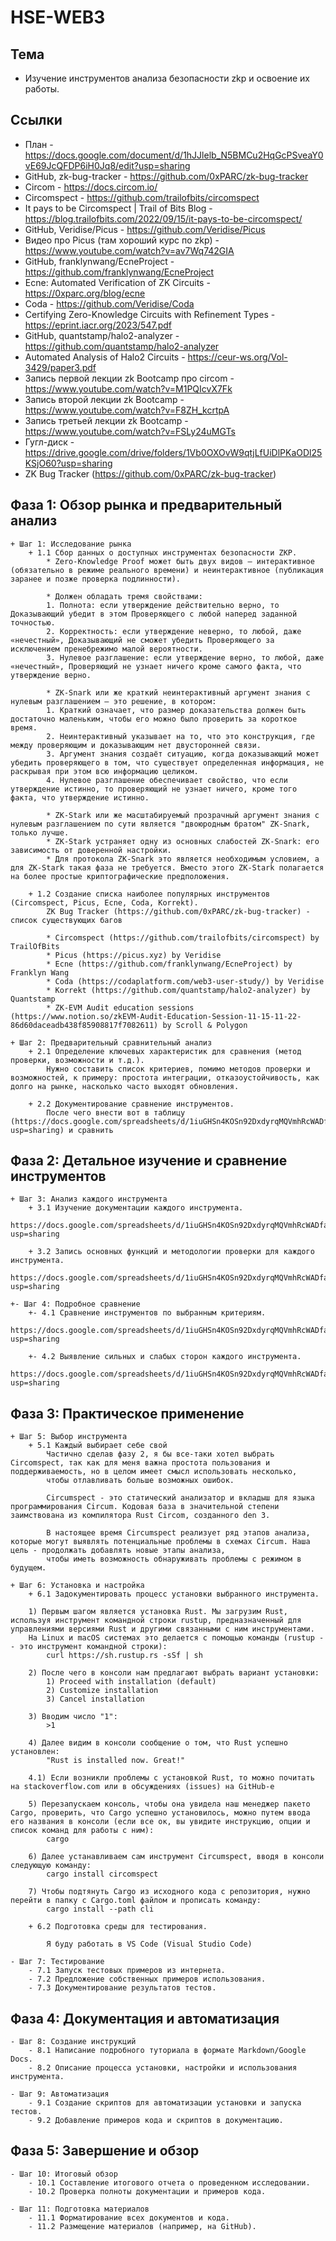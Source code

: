 # HSE-WEB3


## Тема
* Изучение инструментов анализа безопасности zkp и освоение их работы.


## Ссылки
* План - https://docs.google.com/document/d/1hJJlelb_N5BMCu2HqGcPSveaY0vE69JcQFDP6iH0Jq8/edit?usp=sharing
* GitHub, zk-bug-tracker - https://github.com/0xPARC/zk-bug-tracker
* Circom - https://docs.circom.io/
* Circomspect - https://github.com/trailofbits/circomspect 
* It pays to be Circomspect | Trail of Bits Blog - https://blog.trailofbits.com/2022/09/15/it-pays-to-be-circomspect/
* GitHub, Veridise/Picus - https://github.com/Veridise/Picus
* Видео про Picus (там хороший курс по zkp) - https://www.youtube.com/watch?v=av7Wq742GIA
* GitHub, franklynwang/EcneProject - https://github.com/franklynwang/EcneProject
* Ecne: Automated Verification of ZK Circuits - https://0xparc.org/blog/ecne
* Coda - https://github.com/Veridise/Coda 
* Certifying Zero-Knowledge Circuits with Refinement Types - https://eprint.iacr.org/2023/547.pdf
* GitHub, quantstamp/halo2-analyzer - https://github.com/quantstamp/halo2-analyzer
* Automated Analysis of Halo2 Circuits - https://ceur-ws.org/Vol-3429/paper3.pdf
* Запись первой лекции zk Bootcamp про circom - https://www.youtube.com/watch?v=M1PQIcvX7Fk
* Запись второй лекции zk Bootcamp - https://www.youtube.com/watch?v=F8ZH_kcrtpA
* Запись третьей лекции zk Bootcamp - https://www.youtube.com/watch?v=FSLy24uMGTs
* Гугл-диск - https://drive.google.com/drive/folders/1Vb0OXOvW9qtjLfUiDlPKaODl25KSjO60?usp=sharing
* ZK Bug Tracker (https://github.com/0xPARC/zk-bug-tracker)


## Фаза 1: Обзор рынка и предварительный анализ  
    + Шаг 1: Исследование рынка  
        + 1.1 Сбор данных о доступных инструментах безопасности ZKP.  
            * Zero-Knowledge Proof может быть двух видов — интерактивное (обязательно в режиме реального времени) и неинтерактивное (публикация заранее и позже проверка подлинности).
            
            * Должен обладать тремя свойствами:
            1. Полнота: если утверждение действительно верно, то Доказывающий убедит в этом Проверяющего с любой наперед заданной точностью.
            2. Корректность: если утверждение неверно, то любой, даже «нечестный», Доказывающий не сможет убедить Проверяющего за исключением пренебрежимо малой вероятности.
            3. Нулевое разглашение: если утверждение верно, то любой, даже «нечестный», Проверяющий не узнает ничего кроме самого факта, что утверждение верно.
            
            * ZK-Snark или же краткий неинтерактивный аргумент знания с нулевым разглашением — это решение, в котором:
            1. Краткий означает, что размер доказательства должен быть достаточно маленьким, чтобы его можно было проверить за короткое время.
            2. Неинтерактивный указывает на то, что это конструкция, где между проверяющим и доказывающим нет двусторонней связи.
            3. Аргумент знания создаёт ситуацию, когда доказывающий может убедить проверяющего в том, что существует определенная информация, не раскрывая при этом всю информацию целиком.
            4. Нулевое разглашение обеспечивает свойство, что если утверждение истинно, то проверяющий не узнает ничего, кроме того факта, что утверждение истинно.
            
            * ZK-Stark или же масштабируемый прозрачный аргумент знания с нулевым разглашением по сути является "двоюродным братом" ZK-Snark, только лучше. 
            * ZK-Stark устраняет одну из основных слабостей ZK-Snark: его зависимость от доверенной настройки. 
            * Для протокола ZK-Snark это является необходимым условием, а для ZK-Stark такая фаза не требуется. Вместо этого ZK-Stark полагается на более простые криптографические предположения.
        
        + 1.2 Создание списка наиболее популярных инструментов (Circomspect, Picus, Ecne, Coda, Korrekt).  
            ZK Bug Tracker (https://github.com/0xPARC/zk-bug-tracker) - список существующих багов
            
            * Circomspect (https://github.com/trailofbits/circomspect) by TrailOfBits
            * Picus (https://picus.xyz) by Veridise
            * Ecne (https://github.com/franklynwang/EcneProject) by Franklyn Wang
            * Coda (https://codaplatform.com/web3-user-study/) by Veridise
            * Korrekt (https://github.com/quantstamp/halo2-analyzer) by Quantstamp
            * ZK-EVM Audit education sessions (https://www.notion.so/zkEVM-Audit-Education-Session-11-15-11-22-86d60daceadb438f85908817f7082611) by Scroll & Polygon
            
    + Шаг 2: Предварительный сравнительный анализ  
        + 2.1 Определение ключевых характеристик для сравнения (метод проверки, возможности и т.д.).  
            Нужно составить список критериев, помимо методов проверки и возможностей, к примеру: простота интеграции, отказоустойчивость, как долго на рынке, насколько часто выходят обновления.
            
        + 2.2 Документирование сравнение инструментов.  
            После чего внести вот в таблицу (https://docs.google.com/spreadsheets/d/1iuGHSn4KOSn92DxdyrqMQVmhRcWADfa2k_iXtY9jxjE/edit?usp=sharing) и сравнить

## Фаза 2: Детальное изучение и сравнение инструментов
    + Шаг 3: Анализ каждого инструмента
        + 3.1 Изучение документации каждого инструмента.
            https://docs.google.com/spreadsheets/d/1iuGHSn4KOSn92DxdyrqMQVmhRcWADfa2k_iXtY9jxjE/edit?usp=sharing
            
        + 3.2 Запись основных функций и методологии проверки для каждого инструмента.
            https://docs.google.com/spreadsheets/d/1iuGHSn4KOSn92DxdyrqMQVmhRcWADfa2k_iXtY9jxjE/edit?usp=sharing    
                        
    +- Шаг 4: Подробное сравнение
        +- 4.1 Сравнение инструментов по выбранным критериям.
            https://docs.google.com/spreadsheets/d/1iuGHSn4KOSn92DxdyrqMQVmhRcWADfa2k_iXtY9jxjE/edit?usp=sharing    
                    
        +- 4.2 Выявление сильных и слабых сторон каждого инструмента.
            https://docs.google.com/spreadsheets/d/1iuGHSn4KOSn92DxdyrqMQVmhRcWADfa2k_iXtY9jxjE/edit?usp=sharing
            
## Фаза 3: Практическое применение
    + Шаг 5: Выбор инструмента
        + 5.1 Каждый выбирает себе свой
            Частично сделав фазу 2, я бы все-таки хотел выбрать Circomspect, так как для меня важна простота пользования и поддерживаемость, но в целом имеет смысл использовать несколько, 
            чтобы отлавливать больше возможных ошибок.
            
            Circumspect - это статический анализатор и вкладыш для языка программирования Circum. Кодовая база в значительной степени заимствована из компилятора Rust Circom, созданного den 3.

            В настоящее время Circumspect реализует ряд этапов анализа, которые могут выявлять потенциальные проблемы в схемах Circum. Наша цель - продолжать добавлять новые этапы анализа, 
            чтобы иметь возможность обнаруживать проблемы с режимом в будущем.
            
    + Шаг 6: Установка и настройка
        + 6.1 Задокументировать процесс установки выбранного инструмента.
        
        1) Первым шагом является установка Rust. Мы загрузим Rust, используя инструмент командной строки rustup, предназначенный для управлениями версиями Rust и другими связанными с ним инструментами.
        На Linux и macOS системах это делается с помощью команды (rustup -- это инструмент командной строки):
            curl https://sh.rustup.rs -sSf | sh
        
        2) После чего в консоли нам предлагают выбрать вариант установки:
            1) Proceed with installation (default)
            2) Customize installation
            3) Cancel installation
            
        3) Вводим число "1":
            >1
            
        4) Далее видим в консоли сообщение о том, что Rust успешно установлен:
            "Rust is installed now. Great!"
        
        4.1) Если возникли проблемы с установкой Rust, то можно почитать на stackoverflow.com или в обсуждениях (issues) на GitHub-е
        
        5) Перезапускаем консоль, чтобы она увидела наш менеджер пакето Cargo, проверить, что Cargo успешно установилось, можно путем ввода его названия в консоли (если все ок, вы увидите инструкцию, опции и список команд для работы с ним):
            cargo
            
        6) Далее устанавливаем сам инструмент Circumspect, вводя в консоли следующую команду:
            cargo install circomspect
            
        7) Чтобы подтянуть Cargo из исходного кода с репозитория, нужно перейти в папку с Cargo.toml файлом и прописать команду:
            cargo install --path cli
        
        + 6.2 Подготовка среды для тестирования.
        
            Я буду работать в VS Code (Visual Studio Code)

    - Шаг 7: Тестирование
        - 7.1 Запуск тестовых примеров из интернета.
        - 7.2 Предложение собственных примеров использования.
        - 7.3 Документирование результатов тестов.
        
## Фаза 4: Документация и автоматизация
    - Шаг 8: Создание инструкций
        - 8.1 Написание подробного туториала в формате Markdown/Google Docs.
        - 8.2 Описание процесса установки, настройки и использования инструмента.
        
    - Шаг 9: Автоматизация
        - 9.1 Создание скриптов для автоматизации установки и запуска тестов.
        - 9.2 Добавление примеров кода и скриптов в документацию.

## Фаза 5: Завершение и обзор
    - Шаг 10: Итоговый обзор
        - 10.1 Составление итогового отчета о проведенном исследовании.
        - 10.2 Проверка полноты документации и примеров кода.
        
    - Шаг 11: Подготовка материалов
        - 11.1 Форматирование всех документов и кода.
        - 11.2 Размещение материалов (например, на GitHub).


        

